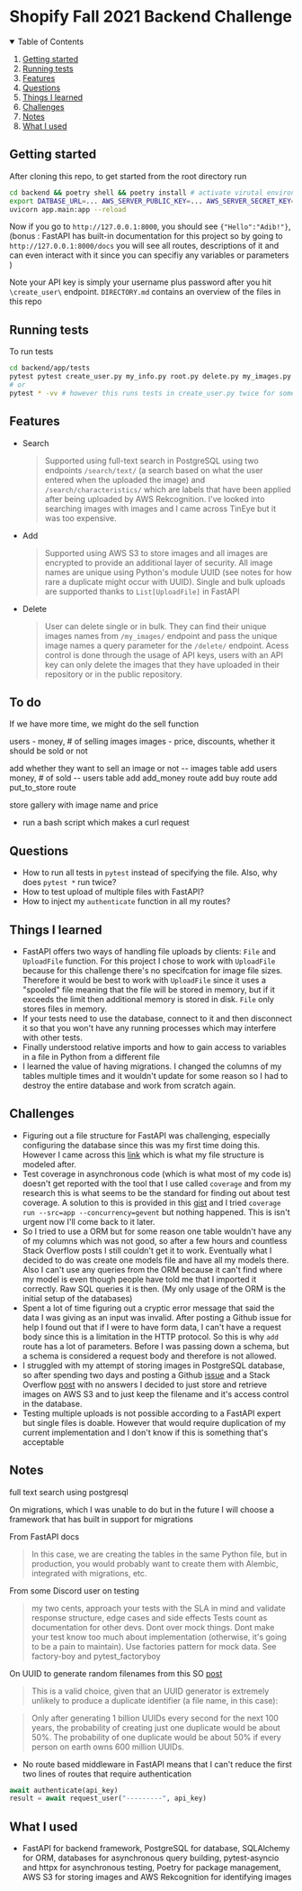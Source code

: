 # Shopify Fall 2021 Backend Challenge

<details open="open">
  <summary>Table of Contents</summary>
  <ol>
    <li>
      <a href="#getting-started">Getting started</a>
    </li>
    <li>
    <a href="#running-tests">Running tests</a>
    </li>
    <li>
          <a href="#features">Features</a>
    </li>
    <li>
      <a href="#questions">Questions</a>
    </li>
    <li><a href="#things-i-learned">Things I learned</a></li>
    <li><a href="#challenges">Challenges</a></li>
    <li><a href="#notes">Notes</a></li>
    <li><a href="#what-i-used">What I used</a></li>

  </ol>
</details>

## Getting started

After cloning this repo, to get started from the root directory run

```bash
cd backend && poetry shell && poetry install # activate virutal environment and install dependencies
export DATBASE_URL=... AWS_SERVER_PUBLIC_KEY=... AWS_SERVER_SECRET_KEY=... REGION_NAME=... # exporting environment variables to establish the connection to our database on the startup of our backend
uvicorn app.main:app --reload
```

Now if you go to `http://127.0.0.1:8000`, you should see `{"Hello":"Adib!"}`, (bonus : FastAPI has built-in documentation for this project so by going to `http://127.0.0.1:8000/docs` you will see all routes, descriptions of it and can even interact with it since you can specifiy any variables or parameters )

Note your API key is simply your username plus password after you hit `\create_user\` endpoint.
`DIRECTORY.md` contains an overview of the files in this repo

## Running tests

To run tests

```bash
cd backend/app/tests
pytest pytest create_user.py my_info.py root.py delete.py my_images.py
# or
pytest * -vv # however this runs tests in create_user.py twice for some reason
```

## Features

- Search
  > Supported using full-text search in PostgreSQL using two endpoints `/search/text/` (a search based on what the user entered when the uploaded the image) and `/search/characteristics/` which are labels that have been applied after being uploaded by AWS Rekcognition. I've looked into searching images with images and I came across TinEye but it was too expensive.
- Add
  > Supported using AWS S3 to store images and all images are encrypted to provide an additional layer of security. All image names are unique using Python's module UUID (see notes for how rare a duplicate might occur with UUID). Single and bulk uploads are supported thanks to `List[UploadFile]` in FastAPI
- Delete
  > User can delete single or in bulk. They can find their unique images names from `/my_images/` endpoint and pass the unique image names a query parameter for the `/delete/` endpoint. Acess control is done through the usage of API keys, users with an API key can only delete the images that they have uploaded in their repository or in the public repository.

## To do

If we have more time, we might do the sell function

users - money, # of selling images
images - price, discounts, whether it should be sold or not

add whether they want to sell an image or not -- images table
add users money, # of sold -- users table
add add_money route
add buy route
add put_to_store route

store gallery with image name and price

- run a bash script which makes a curl request

## Questions

- How to run all tests in `pytest` instead of specifying the file. Also, why does `pytest *` run twice?
- How to test upload of multiple files with FastAPI?
- How to inject my `authenticate` function in all my routes?

## Things I learned

- FastAPI offers two ways of handling file uploads by clients: `File` and `UploadFile` function. For this project I chose to work with `UploadFile` because for this challenge there's no specifcation for image file sizes. Therefore it would be best to work with `UploadFile` since it uses a "spooled" file meaning that the file will be stored in memory, but if it exceeds the limit then additional memory is stored in disk. `File` only stores files in memory.
- If your tests need to use the database, connect to it and then disconnect it so that you won't have any running processes which may interfere with other tests.
- Finally understood relative imports and how to gain access to variables in a file in Python from a different file
- I learned the value of having migrations. I changed the columns of my tables multiple times and it wouldn't update for some reason so I had to destroy the entire database and work from scratch again.

## Challenges

- Figuring out a file structure for FastAPI was challenging, especially configuring the database since this was my first time doing this. However I came across this [link](!https://testdriven.io/blog/fastapi-crud/) which is what my file structure is modeled after.
- Test coverage in asynchronous code (which is what most of my code is) doesn't get reported with the tool that I use called `coverage` and from my research this is what seems to be the standard for finding out about test coverage. A solution to this is provided in this [gist](!https://gist.github.com/daviskirk/7e8495ca5b8150f9002c5bc80630fa5a#file-run-sh) and I tried `coverage run --src=app --concurrency=gevent` but nothing happened. This is isn't urgent now I'll come back to it later.
- So I tried to use a ORM but for some reason one table wouldn't have any of my columns which was not good, so after a few hours and countless Stack Overflow posts I still couldn't get it to work. Eventually what I decided to do was create one models file and have all my models there. Also I can't use any queries from the ORM because it can't find where my model is even though people have told me that I imported it correctly. Raw SQL queries it is then. (My only usage of the ORM is the initial setup of the databases)
- Spent a lot of time figuring out a cryptic error message that said the data I was giving as an input was invalid. After posting a Github issue for help I found out that if I were to have form data, I can't have a request body since this is a limitation in the HTTP protocol. So this is why `add` route has a lot of parameters. Before I was passing down a schema, but a schema is considered a request body and therefore is not allowed.
- I struggled with my attempt of storing images in PostgreSQL database, so after spending two days and posting a Github [issue](!https://github.com/tiangolo/fastapi/issues/3156) and a Stack Overflow [post](!https://stackoverflow.com/questions/67350508/how-to-convert-binary-in-python-into-bytea-data-type-in-postgresql?noredirect=1#comment119047593_67350508) with no answers I decided to just store and retrieve images on AWS S3 and to just keep the filename and it's access control in the database.
- Testing multiple uploads is not possible according to a FastAPI expert but single files is doable. However that would require duplication of my current implementation and I don't know if this is something that's acceptable

## Notes

full text search using postgresql

On migrations, which I was unable to do but in the future I will choose a framework that has built in support for migrations

From FastAPI docs

> In this case, we are creating the tables in the same Python file, but in production, you would probably want to create them with Alembic, integrated with migrations, etc.

From some Discord user on testing

> my two cents, approach your tests with the SLA in mind and validate response structure, edge cases and side effects Tests count as documentation for other devs. Dont over mock things. Dont make your test know too much about implementation (otherwise, it's going to be a pain to maintain). Use factories pattern for mock data. See factory-boy and pytest_factoryboy

On UUID to generate random filenames from this SO [post](!https://stackoverflow.com/questions/10501247/best-way-to-generate-random-file-names-in-python)

> This is a valid choice, given that an UUID generator is extremely unlikely to produce a duplicate identifier (a file name, in this case):

> Only after generating 1 billion UUIDs every second for the next 100 years, the probability of creating just one duplicate would be about 50%. The probability of one duplicate would be about 50% if every person on earth owns 600 million UUIDs.

- No route based middleware in FastAPI means that I can't reduce the first two lines of routes that require authentication

```python
await authenticate(api_key)
result = await request_user("---------", api_key)
```

## What I used

- FastAPI for backend framework, PostgreSQL for database, SQLAlchemy for ORM, databases for asynchronous query building, pytest-asyncio and httpx for asynchronous testing, Poetry for package management, AWS S3 for storing images and AWS Rekcognition for identifying images
